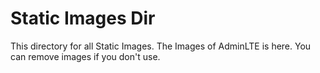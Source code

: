 # Static Images Dir

This directory for all Static Images. The Images of AdminLTE is here. You can remove images if you don't use.